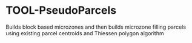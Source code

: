 # TOOL-PseudoParcels
Builds block based microzones and then builds microzone filling parcels using existing parcel centroids and Thiessen polygon algorithm
